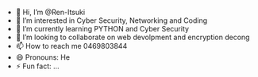 - 👋 Hi, I’m @Ren-Itsuki
- 👀 I’m interested in Cyber Security, Networking and Coding
- 🌱 I’m currently learning PYTHON and Cyber Security
- 💞️ I’m looking to collaborate on web devolpment and encryption decong
- 📫 How to reach me 0469803844
- 😄 Pronouns: He
- ⚡ Fun fact: ...

<!---
Ren-Itsuki/Ren-Itsuki is a ✨ special ✨ repository because its `README.md` (this file) appears on your GitHub profile.
You can click the Preview link to take a look at your changes.
--->
